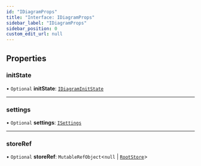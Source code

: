 ```yaml
---
id: "IDiagramProps"
title: "Interface: IDiagramProps"
sidebar_label: "IDiagramProps"
sidebar_position: 0
custom_edit_url: null
---
```


## Properties

### initState

• `Optional` **initState**: [`IDiagramInitState`](IDiagramInitState)

___

### settings

• `Optional` **settings**: [`ISettings`](ISettings)

___

### storeRef

• `Optional` **storeRef**: `MutableRefObject`<``null`` \| [`RootStore`](../classes/RootStore)\>
